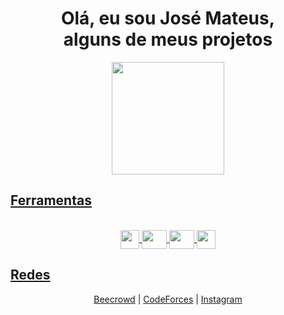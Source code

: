 
<h1 align="center" >Olá, eu sou José Mateus, <br> alguns de meus projetos</h1>

<div align="center">
  <a href="https://github.com/Josmateussilva0110/Josmateussilva0110">
  <img height="180em" src="https://github-readme-stats.vercel.app/api/top-langs/?username=Josmateussilva0110&layout=compact&langs_count=7&theme=highcontrast"/>
</div>

## Ferramentas

<div align="center" style="display: inline_block"><br>
  <img align="center" height="30" widht="40"  src="https://cdn.jsdelivr.net/gh/devicons/devicon/icons/python/python-original.svg" />
 <img  align="center" height="30" width="40" src="https://cdn.jsdelivr.net/gh/devicons/devicon/icons/c/c-original.svg" /> 
 <img align="center" height="30" width="40" src="https://cdn.jsdelivr.net/gh/devicons/devicon/icons/cplusplus/cplusplus-original.svg">
 <img align= "center" height="30" widht="40" src="https://cdn.jsdelivr.net/gh/devicons/devicon@latest/icons/mysql/mysql-original.svg" />
          
          
</div>

## Redes 

<div align="center">
  <a href="https://judge.beecrowd.com/pt/users/statistics/671939">Beecrowd</a> |
  <a href="https://codeforces.com/profile/mateus0110">CodeForces</a> |
  <a href="https://www.instagram.com/mateeus_siillva/">Instagram</a>
</div>
